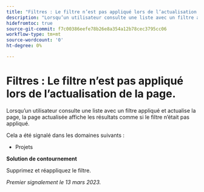 ```yaml
---
title: "Filtres : Le filtre n’est pas appliqué lors de l’actualisation de la page."
description: "Lorsqu’un utilisateur consulte une liste avec un filtre appliqué et actualise la page, la page actualisée affiche les résultats comme si le filtre n’était pas appliqué."
hidefromtoc: true
source-git-commit: f7c00386eefe78b26e8a354a12b78cec3795cc06
workflow-type: tm+mt
source-wordcount: '0'
ht-degree: 0%

---
```



# Filtres : Le filtre n’est pas appliqué lors de l’actualisation de la page.

Lorsqu’un utilisateur consulte une liste avec un filtre appliqué et actualise la page, la page actualisée affiche les résultats comme si le filtre n’était pas appliqué.

Cela a été signalé dans les domaines suivants :

* Projets

**Solution de contournement**

Supprimez et réappliquez le filtre.

_Premier signalement le 13 mars 2023._

